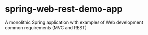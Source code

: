 # spring-web-rest-demo-app
A monolithic Spring application with examples of Web development common requirements (MVC and REST)
